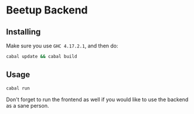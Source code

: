 # Beetup Backend

## Installing

Make sure you use `GHC 4.17.2.1`, and then do:

```bash
cabal update && cabal build
```

## Usage

```bash
cabal run
```

Don't forget to run the frontend as well if you would like to use the backend as
a sane person.
